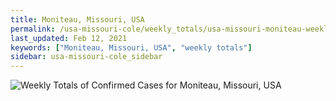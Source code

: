 ```yaml
---
title: Moniteau, Missouri, USA
permalink: /usa-missouri-cole/weekly_totals/usa-missouri-moniteau-weekly_totals.html
last_updated: Feb 12, 2021
keywords: ["Moniteau, Missouri, USA", "weekly totals"]
sidebar: usa-missouri-cole_sidebar
---
```


![Weekly Totals of Confirmed Cases for Moniteau, Missouri, USA](/covid_tracker/images/graphs/usa-missouri-moniteau-weekly_totals_graph.png)
